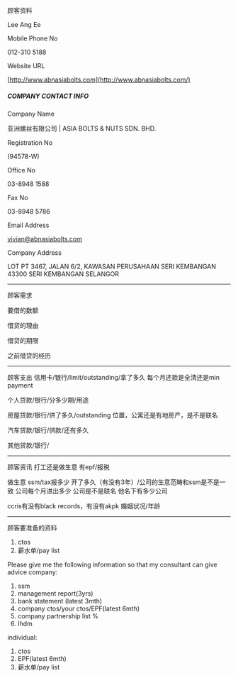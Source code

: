 顾客资料

Lee Ang Ee

Mobile Phone No

012-310 5188

Website URL

[http://www.abnasiabolts.com](http://www.abnasiabolts.com/)

##### COMPANY CONTACT INFO

Company Name

亚洲螺丝有限公司 | ASIA BOLTS & NUTS SDN. BHD.

Registration No

(94578-W)

Office No

03-8948 1588

Fax No

03-8948 5786

Email Address

vivian@abnasiabolts.com

Company Address

LOT PT 3467, JALAN 6/2, KAWASAN PERUSAHAAN SERI KEMBANGAN 43300 SERI KEMBANGAN SELANGOR

-----------------
顾客需求


要借的数额

借贷的理由

借贷的期限

之前借贷的经历


--------------
顾客支出
信用卡/银行/limit/outstanding/拿了多久
每个月还款是全清还是min payment

个人贷款/银行/分多少期/用途

房屋贷款/银行/供了多久/outstanding
位置，公寓还是有地房产，是不是联名

汽车贷款/银行/供款/还有多久

其他贷款/银行/

-----------
顾客资讯
打工还是做生意
有epf/报税

做生意 ssm/tax报多少
开了多久（有没有3年）/公司的生意范畴和ssm是不是一致
公司每个月进出多少
公司是不是联名
他名下有多少公司

ccris有没有black records，有没有akpk
婚姻状况/年龄

-------
顾客要准备的资料
1. ctos
2. 薪水单/pay list

Please give me the following information so that my consultant can give advice
company:
1. ssm
2. management report(3yrs)
3. bank statement (latest 3mth)
4. company ctos/your ctos/EPF(latest 6mth)
5. company partnership list %
6. lhdm

 individual:
 1. ctos
 2. EPF(latest 6mth)
 3. 薪水单/pay list
 




